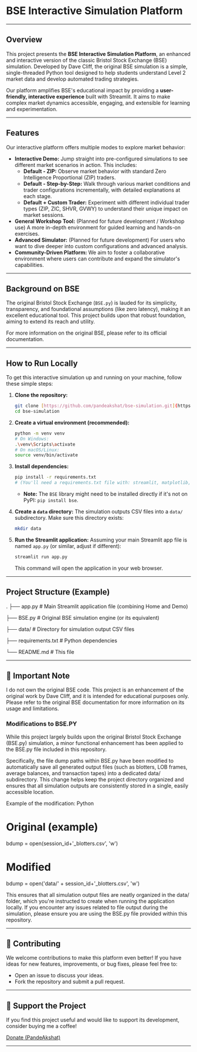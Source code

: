 # BSE Interactive Simulation Platform

---

## Overview

This project presents the **BSE Interactive Simulation Platform**, an enhanced and interactive version of the classic Bristol Stock Exchange (BSE) simulation. Developed by Dave Cliff, the original BSE simulation is a simple, single-threaded Python tool designed to help students understand Level 2 market data and develop automated trading strategies.

Our platform amplifies BSE's educational impact by providing a **user-friendly, interactive experience** built with Streamlit. It aims to make complex market dynamics accessible, engaging, and extensible for learning and experimentation.

---

## Features

Our interactive platform offers multiple modes to explore market behavior:

* **Interactive Demo:** Jump straight into pre-configured simulations to see different market scenarios in action. This includes:
    * **Default - ZIP:** Observe market behavior with standard Zero Intelligence Proportional (ZIP) traders.
    * **Default - Step-by-Step:** Walk through various market conditions and trader configurations incrementally, with detailed explanations at each stage.
    * **Default + Custom Trader:** Experiment with different individual trader types (ZIP, ZIC, SHVR, GVWY) to understand their unique impact on market sessions.
* **General Workshop Tool:** (Planned for future development / Workshop use) A more in-depth environment for guided learning and hands-on exercises.
* **Advanced Simulator:** (Planned for future development) For users who want to dive deeper into custom configurations and advanced analysis.
* **Community-Driven Platform:** We aim to foster a collaborative environment where users can contribute and expand the simulator's capabilities.

---

## Background on BSE

The original Bristol Stock Exchange (`BSE.py`) is lauded for its simplicity, transparency, and foundational assumptions (like zero latency), making it an excellent educational tool. This project builds upon that robust foundation, aiming to extend its reach and utility.

For more information on the original BSE, please refer to its official documentation.

---

## How to Run Locally

To get this interactive simulation up and running on your machine, follow these simple steps:

1.  **Clone the repository:**
    ```bash
    git clone [https://github.com/pandeakshat/bse-simulation.git](https://github.com/pandeakshat/bse-simulation.git)
    cd bse-simulation
    ```

2.  **Create a virtual environment (recommended):**
    ```bash
    python -m venv venv
    # On Windows:
    .\venv\Scripts\activate
    # On macOS/Linux:
    source venv/bin/activate
    ```

3.  **Install dependencies:**
    ```bash
    pip install -r requirements.txt
    # (You'll need a requirements.txt file with: streamlit, matplotlib, numpy, bse)
    ```
    * **Note:** The `BSE` library might need to be installed directly if it's not on PyPI: `pip install bse`.

4.  **Create a `data` directory:**
    The simulation outputs CSV files into a `data/` subdirectory. Make sure this directory exists:
    ```bash
    mkdir data
    ```

5.  **Run the Streamlit application:**
    Assuming your main Streamlit app file is named `app.py` (or similar, adjust if different):
    ```bash
    streamlit run app.py
    ```
    This command will open the application in your web browser.

---

## Project Structure (Example)

.
├── app.py           # Main Streamlit application file (combining Home and Demo)

├── BSE.py           # Original BSE simulation engine (or its equivalent)

├── data/            # Directory for simulation output CSV files

├── requirements.txt # Python dependencies

└── README.md        # This file


---

## 🙏 Important Note

I do not own the original BSE code. This project is an enhancement of the original work by Dave Cliff, and it is intended for educational purposes only. Please refer to the original BSE documentation for more information on its usage and limitations.

### Modifications to BSE.PY
While this project largely builds upon the original Bristol Stock Exchange (BSE.py) simulation, a minor functional enhancement has been applied to the BSE.py file included in this repository.

Specifically, the file dump paths within BSE.py have been modified to automatically save all generated output files (such as blotters, LOB frames, average balances, and transaction tapes) into a dedicated data/ subdirectory. This change helps keep the project directory organized and ensures that all simulation outputs are consistently stored in a single, easily accessible location.

Example of the modification:
Python

# Original (example)
bdump = open(session_id+'_blotters.csv', 'w')

# Modified
bdump = open('data/' + session_id+'_blotters.csv', 'w')


This ensures that all simulation output files are neatly organized in the data/ folder, which you're instructed to create when running the application locally. If you encounter any issues related to file output during the simulation, please ensure you are using the BSE.py file provided within this repository.

---

## 🤝 Contributing

We welcome contributions to make this platform even better! If you have ideas for new features, improvements, or bug fixes, please feel free to:

* Open an issue to discuss your ideas.
* Fork the repository and submit a pull request.

---

## 💖 Support the Project

If you find this project useful and would like to support its development, consider buying me a coffee!

[Donate (PandeAkshat)](https://ko-fi.com/pandeakshat)

---